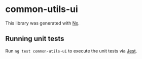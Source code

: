 # common-utils-ui

This library was generated with [Nx](https://nx.dev).

## Running unit tests

Run `ng test common-utils-ui` to execute the unit tests via [Jest](https://jestjs.io).
